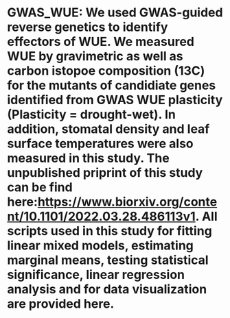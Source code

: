 # GWAS_WUE: We used GWAS-guided reverse genetics to identify effectors of WUE. We measured WUE by gravimetric as well as carbon istopoe composition (13C) for the mutants of candidiate genes identified from GWAS WUE plasticity (Plasticity = drought-wet). In addition, stomatal density and leaf surface temperatures were also measured in this study. The unpublished priprint of this study can be find here:https://www.biorxiv.org/content/10.1101/2022.03.28.486113v1. All scripts used in this study for fitting linear mixed models, estimating marginal means, testing statistical significance, linear regression analysis and for data visualization are provided here.  
